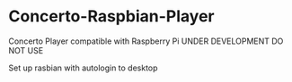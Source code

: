 # Concerto-Raspbian-Player
Concerto Player compatible with Raspberry Pi
UNDER DEVELOPMENT DO NOT USE

Set up rasbian with autologin to desktop

